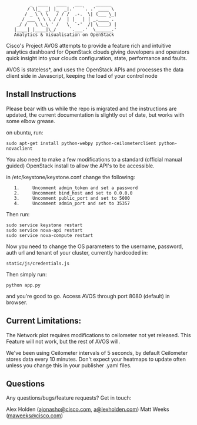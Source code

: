              _  ____   ____   ___     ______   
            / \|_  _| |_  _|.'   `. .' ____ \  
           / _ \ \ \   / / /  .-.  \| (___ \_| 
          / ___ \ \ \ / /  | |   | | _.____`.  
        _/ /   \ \_\ ' /   \  `-'  /| \____) | 
       |____| |____|\_/     `.___.'  \______.' 
       Analytics & Visualisation on OpenStack

Cisco's Project AVOS attempts to provide a feature rich and intuitive analytics dashboard for OpenStack clouds giving developers and operators quick insight into your clouds configuration, state, performance and faults. 

AVOS is stateless*,  and uses the OpenStack APIs and processes the data client side in Javascript, keeping the load of your control node

Install Instructions
-----------
Please bear with us while the repo is migrated and the instructions are updated, the current documentation is slightly out of date, but works with some elbow grease.

on ubuntu, run:

    sudo apt-get install python-webpy python-ceilometerclient python-novaclient

You also need to make a few modifications to a standard (official manual guided) OpenStack install to allow the API's to be accessible.

in /etc/keystone/keystone.conf change the following:

       1.     Uncomment admin_token and set a password
       2.     Uncomment bind_host and set to 0.0.0.0
       3.     Uncomment public_port and set to 5000
       4.     Uncomment admin_port and set to 35357

Then run:

    sudo service keystone restart
    sudo service nova-api restart
    sudo service nova-compute restart
              
Now you need to change the OS parameters to the username, password, auth url and tenant of your cluster, currently hardcoded in:

    static/js/credentials.js 

Then simply run:

    python app.py

and you're good to go. Access AVOS through port 8080 (default) in browser.

Current Limitations: 
-----------

The Network plot requires modifications to ceilometer not yet released. This Feature will not work, but the rest of AVOS will.

We've been using Ceilometer intervals of 5 seconds, by default Ceilometer stores data every 10 minutes. Don't expect your heatmaps to update often unless you change this in your publisher .yaml files.

Questions
-----------

Any questions/bugs/feature requests? Get in touch:

Alex Holden (ajonasho@cisco.com, a@lexholden.com)
Matt Weeks (maweeks@cisco.com)



